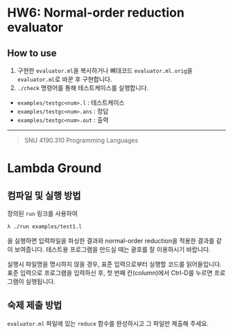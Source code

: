 # HW6: Normal-order reduction evaluator
## How to use
1. 구현한 `evaluator.ml`을 복사하거나 뼈대코드 `evaluator.ml.orig`을 `evaluator.ml`로 바꾼 후 구현합니다.
3. `./check` 명령어를 통해 테스트케이스를 실행합니다.

- `examples/testgc<num>.l` : 테스트케이스
- `examples/testgc<num>.ans` : 정답
- `examples/testgc<num>.out` : 출력

---

>SNU 4190.310 Programming Languages

# Lambda Ground

## 컴파일 및 실행 방법

정의된 `run` 링크를 사용하여

```sh
λ ./run examples/test1.l
```

을 실행하면 입력파일을 파싱한 결과와 normal-order reduction을 적용한 결과를 같이 보여줍니다.
테스트용 프로그램을 만드실 때는 괄호를 잘 이용하시기 바랍니다.

실행시 파일명을 명시하지 않을 경우, 표준 입력으로부터 실행할 코드를 읽어들입니다.
표준 입력으로 프로그램을 입력하신 후, 첫 번째 칸(column)에서 Ctrl-D를 누르면 프로그램이 실행됩니다.

## 숙제 제출 방법

`evaluator.ml` 파일에 있는 `reduce` 함수를 완성하시고 그 파일만 제출해 주세요.
